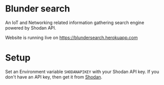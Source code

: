 # Blunder search
An IoT and Networking related information gathering search engine powered by Shodan API. 

Website is running live on https://blundersearch.herokuapp.com

# Setup
Set an Environment variable `SHODANAPIKEY` with your Shodan API key. If you don't have an API key, then get it from [Shodan](https://account.shodan.io/register).
